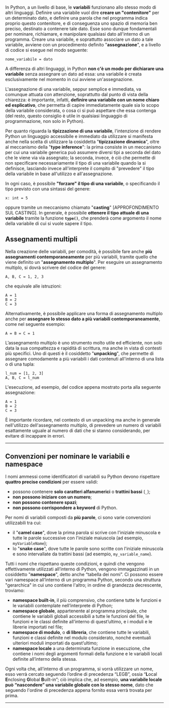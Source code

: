 In Python, a un livello di base, le **variabili** funzionano allo stesso modo di altri linguaggi. Definire una variabile vuol dire **creare un "contenitore"** per un determinato dato, e definire una parola che nel programma indica proprio questo contenitore, e di conseguenza uno spazio di memoria ben preciso, destinato a contenere tale dato. Esse sono dunque fondamentali per nominare, richiamare, e manipolare qualsiasi dato all'interno di un programma. Creare una variabile, e soprattutto associare un dato a tale variabile, avviene con un procedimento definito "**assegnazione**", e a livello di codice si esegue nel modo seguente:

```
nome_variabile = dato
```

A differenza di altri linguaggi, in Python **non c'è un modo per dichiarare una variabile** senza assegnare un dato ad essa: una variabile è creata esclusivamente nel momento in cui avviene un'assegnazione. 

L'assegnazione di una variabile, seppur semplice e immediata, va comunque attuata con attenzione, soprattutto dal punto di vista della chiarezza: è importante, infatti, **definire una variabile con un nome chiaro ed esplicativo**, che permetta di capire immediatamente quale sia lo scopo della variabile considerata, o cosa ci si può aspettare che essa contenga (del resto, questo consiglio è utile in qualsiasi linguaggio di programmazione, non solo in Python). 

Per quanto riguarda la **tipizzazione di una variabile**, l'intenzione di rendere Python un linguaggio accessibile e immediato da utilizzare si manifesta anche nella scelta di utilizzare la cosiddetta "**tipizzazione dinamica**", oltre al meccanismo della "**type inference**": la prima consiste in un meccanismo per cui una variabile generica può assumere diversi tipi a seconda del dato che le viene via via assegnato; la seconda, invece, è ciò che permette di non specificare necessariamente il tipo di una variabile quando la si definisce, lasciando invece all'interprete il compito di "prevedere" il tipo della variabile in base all'utilizzo e all'assegnazione.

In ogni caso, è possibile **"forzare" il tipo di una variabile**, o specificando il tipo previsto con una sintassi del genere:

```
x: int = 5
```

oppure tramite un meccanismo chiamato "**casting**" [APPROFONDIMENTO SUL CASTING]. In generale, è possibile **ottenere il tipo attuale di una variabile** tramite la funzione **`type()`**, che prenderà come argomento il nome della variabile di cui si vuole sapere il tipo.

## Assegnamenti multipli

Nella creazione delle variabili, per comodità, è possibile fare anche **più assegnamenti contemporaneamente** per più variabili, tramite quello che viene definito un "**assegnamento multiplo**". Per eseguire un assegnamento multiplo, si dovrà scrivere del codice del genere:

```
A, B, C = 1, 2, 3
```

che equivale alle istruzioni:

```
A = 1
B = 2
C = 3
```

Alternativamente, è possibile applicare una forma di assegnamento multiplo anche per **assegnare lo stesso dato a più variabili contemporaneamente**, come nel seguente esempio:

```
A = B = C = 1
```

L’assegnamento multiplo è uno strumento molto utile ed efficiente, non solo data la sua compattezza e rapidità di scrittura, ma anche in vista di contesti più specifici. Uno di questi è il cosiddetto "**unpacking**", che permette di assegnare comodamente a più variabili i dati contenuti all'interno di una lista o di una tupla:

```
l_num = [1, 2, 3]
A, B, C = l_num
```

L'esecuzione, ad esempio, del codice appena mostrato porta alla seguente assegnazione:

```
A = 1
B = 2
C = 3
```

È importante ricordare, nel contesto di un unpacking ma anche in generale nell'utilizzo dell'assegnamento multiplo, di prevedere un numero di variabili esattamente uguale al numero di dati che si stanno considerando, per evitare di incappare in errori.
___
## Convenzioni per nominare le variabili e namespace

I nomi ammessi come identificatori di variabili su Python devono rispettare **quattro precise condizioni** per essere validi:
- possono contenere **solo caratteri alfanumerici** o **trattini bassi** (```_```);
- **non possono iniziare con un numero**;
- **non possono contenere spazi**;
- **non possono corrispondere a keyword** di Python.

Per nomi di variabili composti da **più parole**, ci sono varie convenzioni utilizzabili tra cui:
- il "**camel case**", dove la prima parola si scrive con l'iniziale minuscola e tutte le parole successive con l'iniziale maiuscola (ad esempio, `myVariableName`);
- lo "**snake case**", dove tutte le parole sono scritte con l'iniziale minuscola e sono intervallate da trattini bassi (ad esempio, `my_variable_name`).

Tutti i nomi che rispettano queste condizioni, e quindi che vengono effettivamente utilizzati all’interno di Python, vengono immagazzinati in un cosiddetto "**namespace**", detto anche “tabella dei nomi”. Ci possono essere vari namespace all’interno di un programma Python, secondo una struttura "gerarchica" in cui uno contiene l'altro; in ordine di grandezza decrescente, troviamo:
- **namespace built-in**, il più comprensivo, che contiene tutte le funzioni e le variabili contemplate nell’interprete di Python;
- **namespace globale**, appartenente al programma principale, che contiene le variabili globali accessibili a tutte le funzioni del file, le funzioni e le classi definite all’interno di quest’ultimo, e i moduli e le librerie importati nel file;
- **namespace di modulo**, o **di libreria**, che contiene tutte le variabili, funzioni e classi definite nel modulo considerato, nonché eventuali ulteriori moduli importati da quest’ultimo;
- **namespace locale** a una determinata funzione in esecuzione, che contiene i nomi degli argomenti formali della funzione e le variabili locali definite all’interno della stessa.
  
Ogni volta che, all’interno di un programma, si vorrà utilizzare un nome, esso verrà cercato seguendo l’ordine di precedenza “LEGB”, ossia “**L**ocal **E**nclosing **G**lobal **B**uilt-in”; ciò implica che, ad esempio, **una variabile locale può “nascondere” una variabile globale con lo stesso nome**, dato che seguendo l'ordine di precedenza appena fornito essa verrà trovata per prima.
___